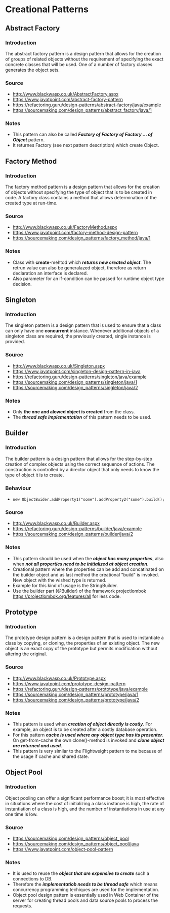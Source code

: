 # Creational Patterns

## Abstract Factory

### Introduction
The abstract factory pattern is a design pattern that allows for the creation of groups of related objects without the requirement of specifying the exact concrete classes that will be used. One of a number of factory classes generates the object sets.
### Source
* http://www.blackwasp.co.uk/AbstractFactory.aspx
* https://www.javatpoint.com/abstract-factory-pattern
* https://refactoring.guru/design-patterns/abstract-factory/java/example
* https://sourcemaking.com/design_patterns/abstract_factory/java/1
### Notes
* This pattern can also be called ***Factory of Factory of Factory ... of Object*** pattern.
* It returnes Factory (see next pattern description) which create Object.

## Factory Method

### Introduction
The factory method pattern is a design pattern that allows for the creation of objects without specifying the type of object that is to be created in code. A factory class contains a method that allows determination of the created type at run-time.
### Source
* http://www.blackwasp.co.uk/FactoryMethod.aspx
* https://www.javatpoint.com/factory-method-design-pattern
* https://sourcemaking.com/design_patterns/factory_method/java/1
### Notes
* Class with **create**-mehtod which ***returns new created object***. The retrun value can also be generalazed object, therefore as return declaration an interface is declared.
* Also parameter for an if-condition can be passed for runtime object type decision.

## Singleton

### Introduction
The singleton pattern is a design pattern that is used to ensure that a class can only have one **concurrent** instance. Whenever additional objects of a singleton class are required, the previously created, single instance is provided.
### Source
* http://www.blackwasp.co.uk/Singleton.aspx
* https://www.javatpoint.com/singleton-design-pattern-in-java
* https://refactoring.guru/design-patterns/singleton/java/example
* https://sourcemaking.com/design_patterns/singleton/java/1
* https://sourcemaking.com/design_patterns/singleton/java/2
### Notes
* Only **the one and alowed object is created** from the class.
* The ***thread safe implementation*** of this pattern needs to be used.

## Builder

### Introduction
The builder pattern is a design pattern that allows for the step-by-step creation of complex objects using the correct sequence of actions. The construction is controlled by a director object that only needs to know the type of object it is to create.
### Behaviour
* `new ObjectBuider.addProperty1("some").addProperty2("some").build();`
### Source
* http://www.blackwasp.co.uk/Builder.aspx
* https://refactoring.guru/design-patterns/builder/java/example
* https://sourcemaking.com/design_patterns/builder/java/2
### Notes
* This pattern should be used when the ***object has many properties***, also when ***not all properties need to be initialized at object creation***.
* Creational pattern where the properties can be add and concatinated on the builder object and as last method the creational "build" is invoked. New object with the wished type is returned.
* Example for this kind of usage is the StringBuilder.
* Use the builder part (@Builder) of the framework projectlombok https://projectlombok.org/features/all for less code.

## Prototype

### Introduction
The prototype design pattern is a design pattern that is used to instantiate a class by copying, or cloning, the properties of an existing object. The new object is an exact copy of the prototype but permits modification without altering the original.
### Source
* http://www.blackwasp.co.uk/Prototype.aspx
* https://www.javatpoint.com/prototype-design-pattern
* https://refactoring.guru/design-patterns/prototype/java/example
* https://sourcemaking.com/design_patterns/prototype/java/1
* https://sourcemaking.com/design_patterns/prototype/java/2
### Notes
* This pattern is used when ***creation of object directly is costly***. For example, an object is to be created after a costly database operation.
* For this pattern ***cache is used where any object type has its presenter***. On get-from-cache the own clone()-method is invoked and ***clone object are returned and used***.
* This pattern is very similar to the Flightweight pattern to me because of the usage if cache and shared state.

## Object Pool

### Introduction
Object pooling can offer a significant performance boost; it is most effective in situations where the cost of initializing a class instance is high, the rate of instantiation of a class is high, and the number of instantiations in use at any one time is low.
### Source
* https://sourcemaking.com/design_patterns/object_pool
* https://sourcemaking.com/design_patterns/object_pool/java
* https://www.javatpoint.com/object-pool-pattern
### Notes
* It is used to reuse the ***object that are expensive to create*** such a connections to DB.
* Therefore the ***implementatiob needs to be thread safe*** which means concurrency programming techiques are used for the implementation.
* Object pool design pattern is essentially used in Web Container of the server for creating thread pools and data source pools to process the requests.
